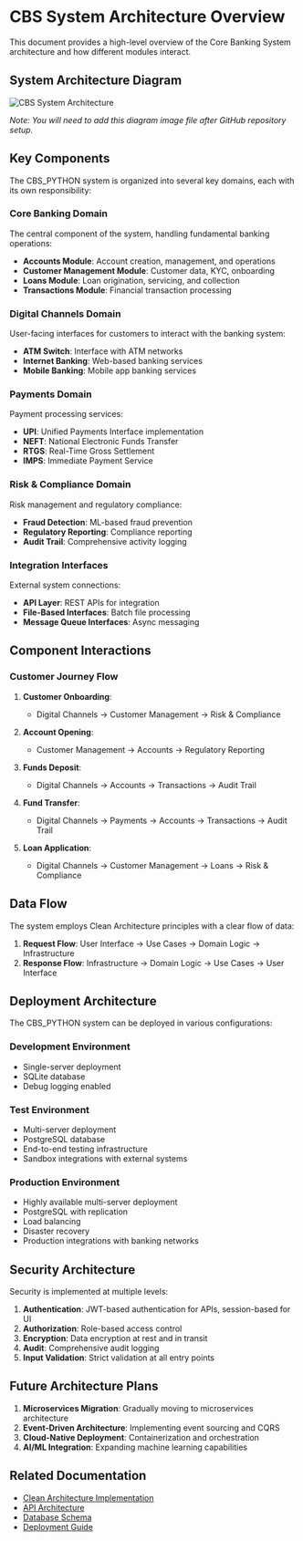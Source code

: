 # CBS System Architecture Overview

This document provides a high-level overview of the Core Banking System architecture and how different modules interact.

## System Architecture Diagram

![CBS System Architecture](system_architecture.png)

*Note: You will need to add this diagram image file after GitHub repository setup.*

## Key Components

The CBS_PYTHON system is organized into several key domains, each with its own responsibility:

### Core Banking Domain
The central component of the system, handling fundamental banking operations:
- **Accounts Module**: Account creation, management, and operations
- **Customer Management Module**: Customer data, KYC, onboarding
- **Loans Module**: Loan origination, servicing, and collection
- **Transactions Module**: Financial transaction processing

### Digital Channels Domain
User-facing interfaces for customers to interact with the banking system:
- **ATM Switch**: Interface with ATM networks
- **Internet Banking**: Web-based banking services
- **Mobile Banking**: Mobile app banking services

### Payments Domain
Payment processing services:
- **UPI**: Unified Payments Interface implementation
- **NEFT**: National Electronic Funds Transfer
- **RTGS**: Real-Time Gross Settlement
- **IMPS**: Immediate Payment Service

### Risk & Compliance Domain
Risk management and regulatory compliance:
- **Fraud Detection**: ML-based fraud prevention
- **Regulatory Reporting**: Compliance reporting
- **Audit Trail**: Comprehensive activity logging

### Integration Interfaces
External system connections:
- **API Layer**: REST APIs for integration
- **File-Based Interfaces**: Batch file processing
- **Message Queue Interfaces**: Async messaging

## Component Interactions

### Customer Journey Flow

1. **Customer Onboarding**:
   - Digital Channels → Customer Management → Risk & Compliance

2. **Account Opening**:
   - Customer Management → Accounts → Regulatory Reporting

3. **Funds Deposit**:
   - Digital Channels → Accounts → Transactions → Audit Trail

4. **Fund Transfer**:
   - Digital Channels → Payments → Accounts → Transactions → Audit Trail

5. **Loan Application**:
   - Digital Channels → Customer Management → Loans → Risk & Compliance

## Data Flow

The system employs Clean Architecture principles with a clear flow of data:

1. **Request Flow**: User Interface → Use Cases → Domain Logic → Infrastructure
2. **Response Flow**: Infrastructure → Domain Logic → Use Cases → User Interface

## Deployment Architecture

The CBS_PYTHON system can be deployed in various configurations:

### Development Environment
- Single-server deployment
- SQLite database
- Debug logging enabled

### Test Environment
- Multi-server deployment
- PostgreSQL database
- End-to-end testing infrastructure
- Sandbox integrations with external systems

### Production Environment
- Highly available multi-server deployment
- PostgreSQL with replication
- Load balancing
- Disaster recovery
- Production integrations with banking networks

## Security Architecture

Security is implemented at multiple levels:

1. **Authentication**: JWT-based authentication for APIs, session-based for UI
2. **Authorization**: Role-based access control
3. **Encryption**: Data encryption at rest and in transit
4. **Audit**: Comprehensive audit logging
5. **Input Validation**: Strict validation at all entry points

## Future Architecture Plans

1. **Microservices Migration**: Gradually moving to microservices architecture
2. **Event-Driven Architecture**: Implementing event sourcing and CQRS
3. **Cloud-Native Deployment**: Containerization and orchestration
4. **AI/ML Integration**: Expanding machine learning capabilities

## Related Documentation

- [Clean Architecture Implementation](../clean_architecture/overview.md)
- [API Architecture](../api/api_overview.md)
- [Database Schema](../developer_guides/database_schema.md)
- [Deployment Guide](../developer_guides/deployment.md)
